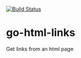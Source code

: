 [![Build Status](https://travis-ci.org/caducorrea/go-html-links.svg?branch=master)](https://travis-ci.org/caducorrea/go-html-links)

# go-html-links
Get links from an html page
